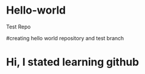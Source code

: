# Hello-world
Test Repo

#creating hello world repository and test branch
# Hi, I stated learning github
